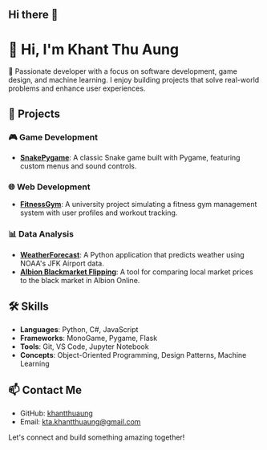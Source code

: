 ## Hi there 👋

<!--
**khantthuaung/khantthuaung** is a ✨ _special_ ✨ repository because its `README.md` (this file) appears on your GitHub profile.

Here are some ideas to get you started:

- 🔭 I’m currently working on ...
- 🌱 I’m currently learning ...
- 👯 I’m looking to collaborate on ...
- 🤔 I’m looking for help with ...
- 💬 Ask me about ...
- 📫 How to reach me: ...
- 😄 Pronouns: ...
- ⚡ Fun fact: ...
-->
# 👋 Hi, I'm Khant Thu Aung

🎯 Passionate developer with a focus on software development, game design, and machine learning. I enjoy building projects that solve real-world problems and enhance user experiences.

## 🚀 Projects

### 🎮 Game Development
- **[SnakePygame](https://github.com/khantthuaung/SnakePygame)**: A classic Snake game built with Pygame, featuring custom menus and sound controls.

### 🌐 Web Development
- **[FitnessGym](https://github.com/khantthuaung/fitnessgym)**: A university project simulating a fitness gym management system with user profiles and workout tracking.

### 📊 Data Analysis
- **[WeatherForecast](https://github.com/khantthuaung/weatherforecast)**: A Python application that predicts weather using NOAA's JFK Airport data.
- **[Albion Blackmarket Flipping](https://github.com/khantthuaung/albion-blackmarket-flipping)**: A tool for comparing local market prices to the black market in Albion Online.

## 🛠️ Skills

- **Languages**: Python, C#, JavaScript
- **Frameworks**: MonoGame, Pygame, Flask
- **Tools**: Git, VS Code, Jupyter Notebook
- **Concepts**: Object-Oriented Programming, Design Patterns, Machine Learning

## 📫 Contact Me

- GitHub: [khantthuaung](https://github.com/khantthuaung)
- Email: [kta.khantthuaung@gmail.com](mailto:kta.khantthuaung@gmail.com)

Let's connect and build something amazing together!
